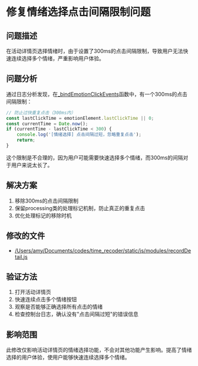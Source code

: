 # 修复情绪选择点击间隔限制问题

## 问题描述
在活动详情页选择情绪时，由于设置了300ms的点击间隔限制，导致用户无法快速连续选择多个情绪，严重影响用户体验。

## 问题分析
通过日志分析发现，在[_bindEmotionClickEvents](file:///Users/amy/Documents/codes/time_recoder/static/js/modules/recordDetail.js#L653-L695)函数中，有一个300ms的点击间隔限制：
```javascript
// 防止过快重复点击（300ms内）
const lastClickTime = emotionElement.lastClickTime || 0;
const currentTime = Date.now();
if (currentTime - lastClickTime < 300) {
    console.log('[情绪选择] 点击间隔过短，忽略重复点击');
    return;
}
```

这个限制是不合理的，因为用户可能需要快速选择多个情绪，而300ms的间隔对于用户来说太长了。

## 解决方案
1. 移除300ms的点击间隔限制
2. 保留processing类的处理标记机制，防止真正的重复点击
3. 优化处理标记的移除时机

## 修改的文件
- [/Users/amy/Documents/codes/time_recoder/static/js/modules/recordDetail.js](file:///Users/amy/Documents/codes/time_recoder/static/js/modules/recordDetail.js)

## 验证方法
1. 打开活动详情页
2. 快速连续点击多个情绪按钮
3. 观察是否能够正确选择所有点击的情绪
4. 检查控制台日志，确认没有"点击间隔过短"的错误信息

## 影响范围
此修改仅影响活动详情页的情绪选择功能，不会对其他功能产生影响。提高了情绪选择的用户体验，使用户能够快速连续选择多个情绪。